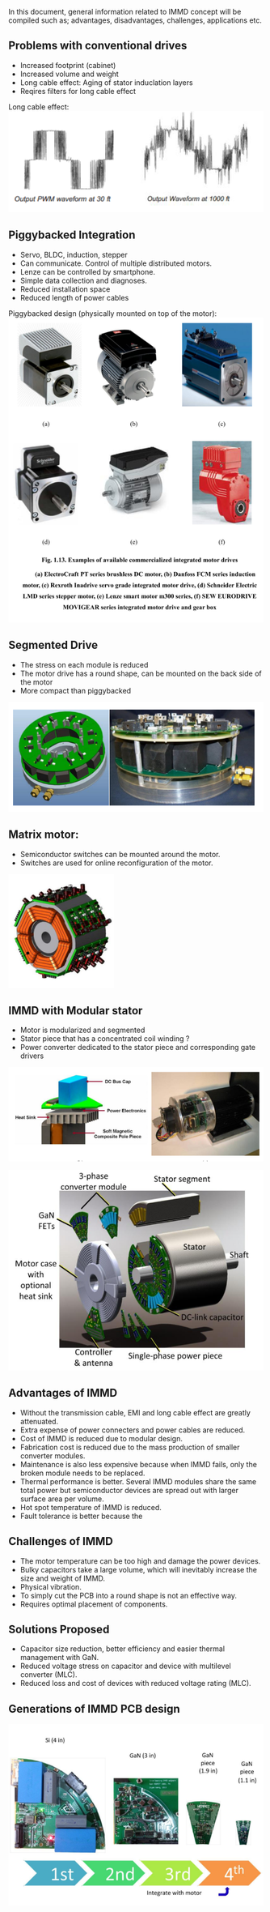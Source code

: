 In this document, general information related to IMMD concept will be compiled such as; advantages, disadvantages, challenges, applications etc.

## Problems with conventional drives
* Increased footprint (cabinet)
* Increased volume and weight
* Long cable effect: Aging of stator induclation layers
* Reqires filters for long cable effect

Long cable effect:
![](./images/general/longcable.png)

## Piggybacked Integration
* Servo, BLDC, induction, stepper
* Can communicate. Control of multiple distributed motors.
* Lenze can be controlled by smartphone.
* Simple data collection and diagnoses.
* Reduced installation space
* Reduced length of power cables

Piggybacked design (physically mounted on top of the motor):
![](./images/general/examples.png)

## Segmented Drive
* The stress on each module is reduced
* The motor drive has a round shape, can be mounted on the back side of the motor
* More compact than piggybacked

![](./images/general/segmentedIMMD.png)

## Matrix motor:
* Semiconductor switches can be
mounted around the motor.
* Switches are used for online reconfiguration of the motor.

![](./images/general/matrix_motor.png)

## IMMD with Modular stator
* Motor is modularized and segmented
* Stator piece that has a concentrated coil winding ?
* Power converter dedicated to the stator piece and corresponding gate drivers

![](./images/general/immd1.png)

![](./images/general/immd2.png)

## Advantages of IMMD
* Without the transmission cable, EMI and long cable effect are greatly attenuated.
* Extra expense of power connecters and power cables are reduced.
* Cost of IMMD is reduced due to modular design.
* Fabrication cost is reduced due to the mass production of smaller converter modules.
* Maintenance is also less expensive because when IMMD fails, only the broken module needs to be replaced.
* Thermal performance is better. Several IMMD modules share the same total power but semiconductor devices are spread out with larger surface area per volume.
* Hot spot temperature of IMMD is reduced.
* Fault tolerance is better because the

## Challenges of IMMD
* The motor temperature can be too high and damage the power devices.
* Bulky capacitors take a large volume, which will inevitably increase the size and weight of IMMD.
* Physical vibration.
* To simply cut the PCB into a round shape is not an effective way.
* Requires optimal placement of components.

## Solutions Proposed
* Capacitor size reduction, better efficiency and easier thermal management with GaN.
* Reduced voltage stress on capacitor and device with multilevel converter (MLC).
* Reduced loss and cost of devices with reduced voltage rating (MLC).

## Generations of IMMD PCB design
![](./images/general/pcb.png)
